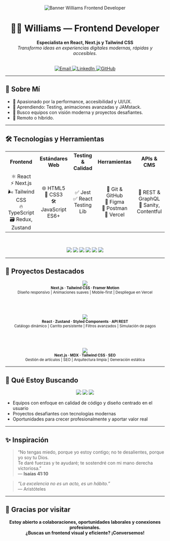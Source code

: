 <p align="center">
  <img src="https://capsule-render.vercel.app/api?type=waving&color=38B2AC,20232A&height=180&section=header&text=Williams%20%E2%80%94%20Frontend%20Developer&fontSize=38&fontAlignY=40&desc=React%20·%20Next.js%20·%20Tailwind%20CSS&descSize=18&descAlign=60" alt="Banner Williams Frontend Developer"/>
</p>

<h1 align="center">👨‍💻 Williams — Frontend Developer</h1>

<p align="center">
  <b>Especialista en React, Next.js y Tailwind CSS</b><br/>
  <i>Transformo ideas en experiencias digitales modernas, rápidas y accesibles.</i>
</p>

<br/>

<div align="center">
  <a href="mailto:wm0803687@gmail.com">
    <img alt="Email" src="https://img.shields.io/badge/Gmail-D14836?style=for-the-badge&logo=gmail&logoColor=white"/>
  </a>
  <a href="https://linkedin.com/in/tuusuario">
    <img alt="LinkedIn" src="https://img.shields.io/badge/LinkedIn-0077B5?style=for-the-badge&logo=linkedin&logoColor=white"/>
  </a>
  <a href="https://github.com/tuusuario">
    <img alt="GitHub" src="https://img.shields.io/badge/GitHub-181717?style=for-the-badge&logo=github&logoColor=white"/>
  </a>
</div>

---

## 🚀 Sobre Mí

- 🎯 Apasionado por la performance, accesibilidad y UI/UX.
- 🌱 Aprendiendo: Testing, animaciones avanzadas y JAMstack.
- 🤝 Busco equipos con visión moderna y proyectos desafiantes.
- 🏡 Remoto o híbrido.

---

## 🛠️ Tecnologías y Herramientas

<div align="center">

<table>
  <tr>
    <td align="center"><b>Frontend</b></td>
    <td align="center"><b>Estándares Web</b></td>
    <td align="center"><b>Testing & Calidad</b></td>
    <td align="center"><b>Herramientas</b></td>
    <td align="center"><b>APIs & CMS</b></td>
  </tr>
  <tr>
    <td align="center">⚛️ React<br>⚡ Next.js<br>🌬️ Tailwind CSS<br>🔥 TypeScript<br>🗃️ Redux, Zustand</td>
    <td align="center">🌐 HTML5<br>🎨 CSS3<br>🛠️ JavaScript ES6+</td>
    <td align="center">✅ Jest<br>✅ React Testing Lib</td>
    <td align="center">🧰 Git & GitHub<br>🎨 Figma<br>📡 Postman<br>🚀 Vercel</td>
    <td align="center">🔗 REST & GraphQL<br>📝 Sanity, Contentful</td>
  </tr>
</table>

</div>

<br/>

<p align="center">
  <img src="https://img.shields.io/badge/React-20232A?style=flat-square&logo=react&logoColor=61DAFB"/>
  <img src="https://img.shields.io/badge/Next.js-000?style=flat-square&logo=next.js&logoColor=fff"/>
  <img src="https://img.shields.io/badge/TailwindCSS-38B2AC?style=flat-square&logo=tailwindcss&logoColor=fff"/>
  <img src="https://img.shields.io/badge/TypeScript-3178C6?style=flat-square&logo=typescript&logoColor=fff"/>
  <img src="https://img.shields.io/badge/JavaScript-f7df1e?style=flat-square&logo=javascript&logoColor=black"/>
  <img src="https://img.shields.io/badge/Figma-fff?style=flat-square&logo=figma"/>
</p>

---

## 🌟 Proyectos Destacados

<div align="center">

<a href="URL_DEL_PROYECTO_1">
  <img src="https://img.shields.io/badge/🌐%20Portafolio%20Personal-38B2AC?style=for-the-badge&logo=next.js&logoColor=white" />
</a>
<br>
<sub>
  <b>Next.js · Tailwind CSS · Framer Motion</b> <br>
  Diseño responsivo | Animaciones suaves | Mobile-first | Despliegue en Vercel
</sub>

<br><br>

<a href="URL_DEL_PROYECTO_2">
  <img src="https://img.shields.io/badge/🛍️%20E--commerce%20React-38B2AC?style=for-the-badge&logo=react&logoColor=white" />
</a>
<br>
<sub>
  <b>React · Zustand · Styled Components · API REST</b> <br>
  Catálogo dinámico | Carrito persistente | Filtros avanzados | Simulación de pagos
</sub>

<br><br>

<a href="URL_DEL_PROYECTO_3">
  <img src="https://img.shields.io/badge/🧠%20Blog%20Técnico%20Next.js-38B2AC?style=for-the-badge&logo=next.js&logoColor=white" />
</a>
<br>
<sub>
  <b>Next.js · MDX · Tailwind CSS · SEO</b> <br>
  Gestión de artículos | SEO | Arquitectura limpia | Generación estática
</sub>

</div>

---

## 💼 Qué Estoy Buscando

<div align="center">

<img src="https://img.shields.io/badge/-Remoto%20/%20Híbrido-20232A?style=for-the-badge&logo=homeadvisor&logoColor=38B2AC"/>
<img src="https://img.shields.io/badge/-Frontend%20Developer-38B2AC?style=for-the-badge&logo=react&logoColor=white"/>
<img src="https://img.shields.io/badge/-Crecimiento%20profesional-20232A?style=for-the-badge&logo=growth&logoColor=38B2AC"/>

</div>

- Equipos con enfoque en calidad de código y diseño centrado en el usuario  
- Proyectos desafiantes con tecnologías modernas  
- Oportunidades para crecer profesionalmente y aportar valor real  

---

## ✨ Inspiración

> “No tengas miedo, porque yo estoy contigo; no te desalientes, porque yo soy tu Dios.  
> Te daré fuerzas y te ayudaré; te sostendré con mi mano derecha victoriosa.”  
> — <b>Isaías 41:10</b>

> _“La excelencia no es un acto, es un hábito.”_  
> — Aristóteles

---

## 🙌 Gracias por visitar

<p align="center"><b>Estoy abierto a colaboraciones, oportunidades laborales y conexiones profesionales.<br>
¿Buscas un frontend visual y eficiente? ¡Conversemos!</b></p>
